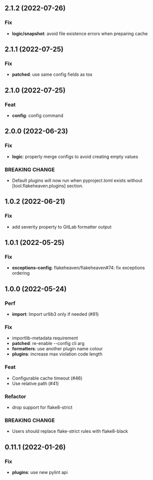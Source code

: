 ## 2.1.2 (2022-07-26)

### Fix

- **logic/snapshot**: avoid file existence errors when preparing cache

## 2.1.1 (2022-07-25)

### Fix

- **patched**: use same config fields as tox

## 2.1.0 (2022-07-25)

### Feat

- **config**: config command

## 2.0.0 (2022-06-23)

### Fix

- **logic**: properly merge configs to avoid creating empty values

### BREAKING CHANGE

- Default plugins will now run when pyproject.toml exists without [tool.flakeheaven.plugins] section.

## 1.0.2 (2022-06-21)

### Fix

- add severity property to GitLab formatter output

## 1.0.1 (2022-05-25)

### Fix

- **exceptions-config**: flakeheaven/flakeheaven#74: fix exceptions ordering

## 1.0.0 (2022-05-24)

### Perf

- **import**: Import urllib3 only if needed (#81)

### Fix

- importlib-metadata requirement
- **patched**: re-enable --config cli arg
- **formatters**: use another plugin name colour
- **plugins**: increase max violation code length

### Feat

- Configurable cache timeout (#46)
- Use relative path (#41)

### Refactor

- drop support for flake8-strict

### BREAKING CHANGE

- Users should replace flake-strict rules with flake8-black

## 0.11.1 (2022-01-26)

### Fix

- **plugins**: use new pylint api

